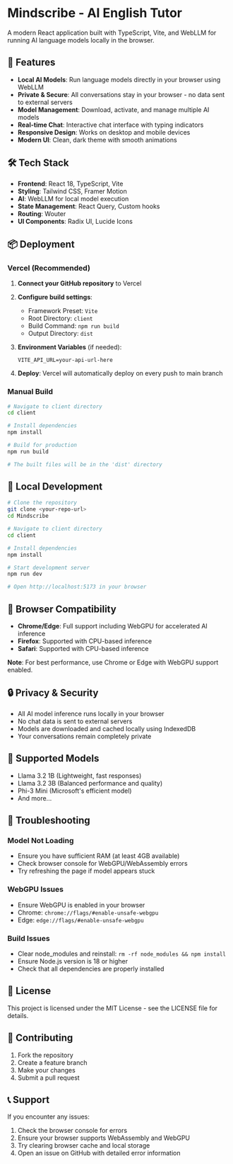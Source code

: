 # Mindscribe - AI English Tutor

A modern React application built with TypeScript, Vite, and WebLLM for running AI language models locally in the browser.

## 🚀 Features

- **Local AI Models**: Run language models directly in your browser using WebLLM
- **Private & Secure**: All conversations stay in your browser - no data sent to external servers
- **Model Management**: Download, activate, and manage multiple AI models
- **Real-time Chat**: Interactive chat interface with typing indicators
- **Responsive Design**: Works on desktop and mobile devices
- **Modern UI**: Clean, dark theme with smooth animations

## 🛠️ Tech Stack

- **Frontend**: React 18, TypeScript, Vite
- **Styling**: Tailwind CSS, Framer Motion
- **AI**: WebLLM for local model execution
- **State Management**: React Query, Custom hooks
- **Routing**: Wouter
- **UI Components**: Radix UI, Lucide Icons

## 📦 Deployment

### Vercel (Recommended)

1. **Connect your GitHub repository** to Vercel
2. **Configure build settings**:
   - Framework Preset: `Vite`
   - Root Directory: `client`
   - Build Command: `npm run build`
   - Output Directory: `dist`

3. **Environment Variables** (if needed):
   ```
   VITE_API_URL=your-api-url-here
   ```

4. **Deploy**: Vercel will automatically deploy on every push to main branch

### Manual Build

```bash
# Navigate to client directory
cd client

# Install dependencies
npm install

# Build for production
npm run build

# The built files will be in the 'dist' directory
```

## 🔧 Local Development

```bash
# Clone the repository
git clone <your-repo-url>
cd Mindscribe

# Navigate to client directory
cd client

# Install dependencies
npm install

# Start development server
npm run dev

# Open http://localhost:5173 in your browser
```

## 📱 Browser Compatibility

- **Chrome/Edge**: Full support including WebGPU for accelerated AI inference
- **Firefox**: Supported with CPU-based inference
- **Safari**: Supported with CPU-based inference

**Note**: For best performance, use Chrome or Edge with WebGPU support enabled.

## 🔒 Privacy & Security

- All AI model inference runs locally in your browser
- No chat data is sent to external servers
- Models are downloaded and cached locally using IndexedDB
- Your conversations remain completely private

## 🤖 Supported Models

- Llama 3.2 1B (Lightweight, fast responses)
- Llama 3.2 3B (Balanced performance and quality)
- Phi-3 Mini (Microsoft's efficient model)
- And more...

## 🐛 Troubleshooting

### Model Not Loading
- Ensure you have sufficient RAM (at least 4GB available)
- Check browser console for WebGPU/WebAssembly errors
- Try refreshing the page if model appears stuck

### WebGPU Issues
- Ensure WebGPU is enabled in your browser
- Chrome: `chrome://flags/#enable-unsafe-webgpu`
- Edge: `edge://flags/#enable-unsafe-webgpu`

### Build Issues
- Clear node_modules and reinstall: `rm -rf node_modules && npm install`
- Ensure Node.js version is 18 or higher
- Check that all dependencies are properly installed

## 📄 License

This project is licensed under the MIT License - see the LICENSE file for details.

## 🤝 Contributing

1. Fork the repository
2. Create a feature branch
3. Make your changes
4. Submit a pull request

## 📞 Support

If you encounter any issues:
1. Check the browser console for errors
2. Ensure your browser supports WebAssembly and WebGPU
3. Try clearing browser cache and local storage
4. Open an issue on GitHub with detailed error information
